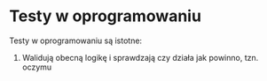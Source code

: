 # Testy w oprogramowaniu

Testy w oprogramowaniu są istotne:

1. Walidują obecną logikę i sprawdzają czy działa jak powinno, tzn. oczymu